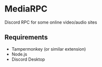 # MediaRPC
Discord RPC for some online video/audio sites

## Requirements
* Tampermonkey (or similar extension)
* Node.js
* Discord Desktop
